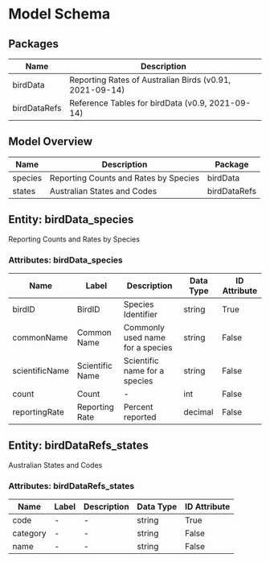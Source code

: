 # Model Schema

## Packages

| Name | Description |
|-----|-----|
| birdData | Reporting Rates of Australian Birds (v0.91, 2021-09-14) |
| birdDataRefs | Reference Tables for birdData (v0.9, 2021-09-14) |

## Model Overview

| Name | Description | Package |
|-----|-----|-----|
| species | Reporting Counts and Rates by Species | birdData |
| states | Australian States and Codes | birdDataRefs |

## Entity: birdData_species

Reporting Counts and Rates by Species

### Attributes: birdData_species

| Name | Label | Description | Data Type | ID Attribute |
|-----|-----|-----|-----|-----|
| birdID | BirdID | Species Identifier | string | True |
| commonName | Common Name | Commonly used name for a species | string | False |
| scientificName | Scientific Name | Scientific name for a species | string | False |
| count | Count | - | int | False |
| reportingRate | Reporting Rate | Percent reported | decimal | False |

## Entity: birdDataRefs_states

Australian States and Codes

### Attributes: birdDataRefs_states

| Name | Label | Description | Data Type | ID Attribute |
|-----|-----|-----|-----|-----|
| code | - | - | string | True |
| category | - | - | string | False |
| name | - | - | string | False |
